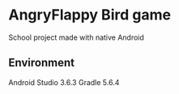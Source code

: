 # AngryFlappy Bird game
School project made with native Android

## Environment
Android Studio 3.6.3
Gradle 5.6.4
